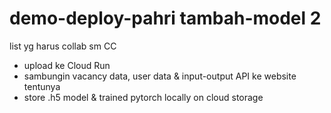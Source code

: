 # demo-deploy-pahri tambah-model 2
list yg harus collab sm CC
- upload ke Cloud Run
- sambungin vacancy data, user data & input-output API ke website tentunya
- store .h5 model & trained pytorch locally on cloud storage 
